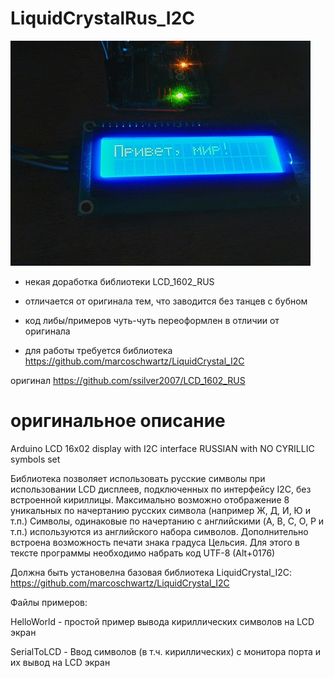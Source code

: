 # LiquidCrystalRus_I2C
![320, 240](doc/helloworld.jpg)

- некая доработка библиотеки LCD_1602_RUS
- отличается от оригинала тем, что заводится без танцев с бубном
- код либы/примеров чуть-чуть переоформлен в отличии от оригинала

- для работы требуется библиотека https://github.com/marcoschwartz/LiquidCrystal_I2C

оригинал https://github.com/ssilver2007/LCD_1602_RUS

# оригинальное описание
Arduino LCD 16x02 display with I2C interface RUSSIAN with NO CYRILLIC symbols set

Библиотека позволяет использовать русские символы при использовании LCD дисплеев, подключенных по интерфейсу I2C, без встроенной кириллицы. Максимально возможно отображение 8 уникальных по начертанию русских символа (например Ж, Д, И, Ю и т.п.) Символы, одинаковые по начертанию с английскими (A, B, C, O, P и т.п.) используются из английского набора символов. Дополнительно встроена возможность печати знака градуса Цельсия. Для этого в тексте программы необходимо набрать код UTF-8 (Alt+0176)

Должна быть установелна базовая библиотека LiquidCrystal_I2C: https://github.com/marcoschwartz/LiquidCrystal_I2C

Файлы примеров:

HelloWorld - простой пример вывода кириллических символов на LCD экран

SerialToLCD - Ввод символов (в т.ч. кириллических) с монитора порта и их вывод на LCD экран

